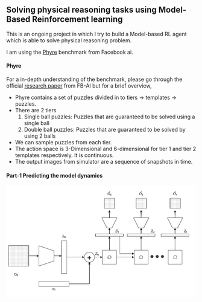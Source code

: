 ## Solving physical reasoning tasks using Model-Based Reinforcement learning

This is an ongoing project in which I try to build a Model-based RL agent which is able to solve physical reasoning problem.

I am using the [Phyre](https://phyre.ai/) benchmark from Facebook ai.

#### Phyre 

For a in-depth understanding of the benchmark, please go through the official [research paper](https://arxiv.org/abs/1908.05656) from FB-AI but for a brief overview,

- Phyre contains a set of puzzles divided in to tiers -> templates -> puzzles.
- There are 2 tiers 
	1. Single ball puzzles: Puzzles that are guaranteed to be solved using a single ball
	2. Double ball puzzles: Puzzles that are guaranteed to be solved by using 2 balls
- We can sample puzzles from each tier.
- The action space is 3-Dimensional and 6-dimensional for tier 1 and tier 2 templates respectively. It is continuous.
- The output images from simulator are a sequence of snapshots in time.

#### Part-1 Predicting the model dynamics

![Sequence Prediction](/images/rnn_sequence_prediction.jpg)
